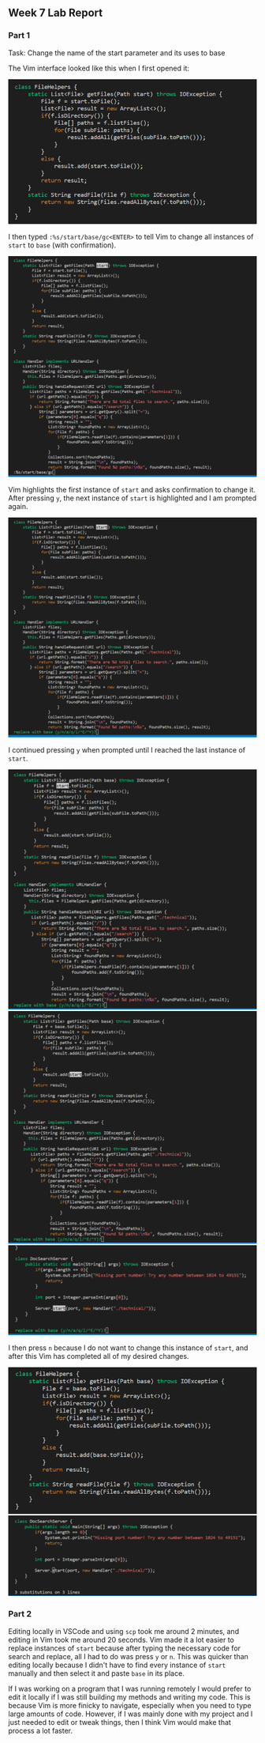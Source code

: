 ## Week 7 Lab Report

### Part 1

Task: Change the name of the start parameter and its uses to base

The Vim interface looked like this when I first opened it:

![Image 1](lr4.1.png)

I then typed `:%s/start/base/gc<ENTER>` to tell Vim to change all instances of `start` to `base` (with confirmation).

![Image 2](lr4.2.png)

Vim highlights the first instance of `start` and asks confirmation to change it. After pressing `y`, the next instance of `start` is highlighted and I am prompted again.

![Image 3](lr4.3.png)

I continued pressing `y` when prompted until I reached the last instance of `start`.

![Image 4](lr4.4.png)
![Image 5](lr4.5.png)
![Image 6](lr4.6.png)

I then press `n` because I do not want to change this instance of `start`, and after this Vim has completed all of my desired changes.

![Image 7](lr4.7.png)
![Image 8](lr4.8.png)

### Part 2

Editing locally in VSCode and using `scp` took me around 2 minutes, and editing in Vim took me around 20 seconds. Vim made it a lot easier to replace instances of `start`
because after typing the necessary code for search and replace, all I had to do was press `y` or `n`. This was quicker than editing locally because I didn't have
to find every instance of `start` manually and then select it and paste `base` in its place.

If I was working on a program that I was running remotely I would prefer to edit it locally if I was still building my methods and writing my code. This is because
Vim is more finicky to navigate, especially when you need to type large amounts of code. However, if I was mainly done with my project and I just needed to edit or
tweak things, then I think Vim would make that process a lot faster.
